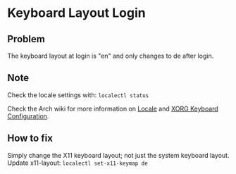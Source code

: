 # Keyboard Layout Login

## Problem
The keyboard layout at login is "en" and only changes to de after login.


## Note
Check the locale settings with:
`localectl status `

Check the Arch wiki for more information on
[Locale](https://wiki.archlinux.org/index.php/Locale)
and
[XORG Keyboard Configuration](https://wiki.archlinux.org/index.php/Xorg/Keyboard_configuration).


## How to fix
Simply change the X11 keyboard layout; not just the system keyboard layout. <br />
Update x11-layout: `localectl set-x11-keymap de`

